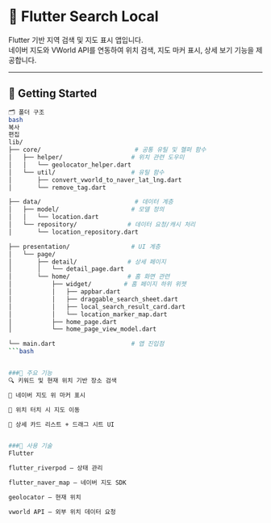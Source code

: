 # 📍 Flutter Search Local

Flutter 기반 지역 검색 및 지도 표시 앱입니다.  
네이버 지도와 VWorld API를 연동하여 위치 검색, 지도 마커 표시, 상세 보기 기능을 제공합니다.

---

## 🚀 Getting Started

```bash
🗂 폴더 구조
bash
복사
편집
lib/
├── core/                          # 공통 유틸 및 헬퍼 함수
│   ├── helper/                   # 위치 관련 도우미
│   │   └── geolocator_helper.dart
│   └── util/                     # 유틸 함수
│       ├── convert_vworld_to_naver_lat_lng.dart
│       └── remove_tag.dart

├── data/                          # 데이터 계층
│   ├── model/                    # 모델 정의
│   │   └── location.dart
│   └── repository/              # 데이터 요청/캐시 처리
│       └── location_repository.dart

├── presentation/                 # UI 계층
│   └── page/
│       ├── detail/              # 상세 페이지
│       │   └── detail_page.dart
│       └── home/                # 홈 화면 관련
│           ├── widget/         # 홈 페이지 하위 위젯
│           │   ├── appbar.dart
│           │   ├── draggable_search_sheet.dart
│           │   ├── local_search_result_card.dart
│           │   └── location_marker_map.dart
│           ├── home_page.dart
│           └── home_page_view_model.dart

└── main.dart                     # 앱 진입점
```bash


###📌 주요 기능
🔍 키워드 및 현재 위치 기반 장소 검색

📍 네이버 지도 위 마커 표시

🧭 위치 터치 시 지도 이동

🧾 상세 카드 리스트 + 드래그 시트 UI


###🔧 사용 기술
Flutter

flutter_riverpod – 상태 관리

flutter_naver_map – 네이버 지도 SDK

geolocator – 현재 위치

vworld API – 외부 위치 데이터 요청

